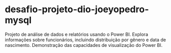 # desafio-projeto-dio-joeyopedro-mysql
Projeto de análise de dados e relatórios usando o Power BI. Explora informações sobre funcionários, incluindo distribuição por gênero e data de nascimento. Demonstração das capacidades de visualização do Power BI.
